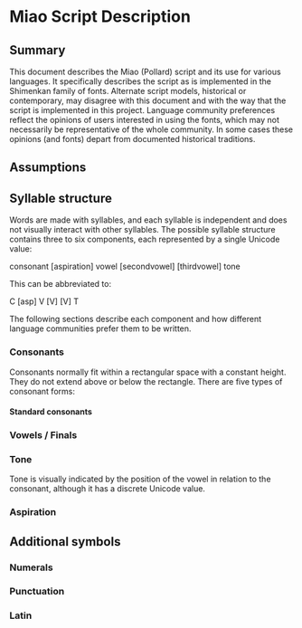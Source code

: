 # Miao Script Description

## Summary

This document describes the Miao (Pollard) script and its use for various languages. It specifically describes the script as is implemented in the Shimenkan family of fonts. Alternate script models, historical or contemporary, may disagree with this document and with the way that the script is implemented in this project. Language community preferences reflect the opinions of users interested in using the fonts, which may not necessarily be representative of the whole community. In some cases these opinions (and fonts) depart from documented historical traditions.

## Assumptions



## Syllable structure

Words are made with syllables, and each syllable is independent and does not visually interact with other syllables. The possible syllable structure contains three to six components, each represented by a single Unicode value:

consonant [aspiration] vowel [secondvowel] [thirdvowel] tone

This can be abbreviated to:

C [asp] V [V] [V] T

The following sections describe each component and how different language communities prefer them to be written.

### Consonants

Consonants normally fit within a rectangular space with a constant height. They do not extend above or below the rectangle. There are five types of consonant forms:

#### Standard consonants


### Vowels / Finals


### Tone

Tone is visually indicated by the position of the vowel in relation to the consonant, although it has a discrete Unicode value.


### Aspiration


## Additional symbols

### Numerals


### Punctuation


### Latin

